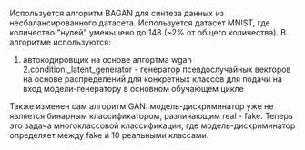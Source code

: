 Используется алгоритм BAGAN для синтеза данных из несбалансированного датасета. Используется датасет MNIST, где количество "нулей" уменьшено до 148 (~2% от общего количества). В алгоритме используются:
1. автокодировщик на основе алгортма wgan 
2.conditionl_latent_generator - генератор псевдослучайных векторов на основе распределений для конкретных классов для подачи на вход модели-генератору в основном обучающем цикле

Также изменен сам алгоритм GAN: модель-дискриминатор уже не является бинарным классификатором, различающим real - fake. Теперь это задача многоклассовой классификации, где модель-дискриминатор определяет между fake и 10 реальными классами.
